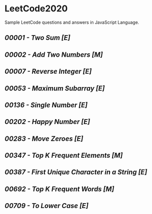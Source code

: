 # **LeetCode2020**

Sample LeetCode questions and answers in JavaScript Language.

## *00001 - Two Sum [E]*
## *00002 - Add Two Numbers [M]*
## *00007 - Reverse Integer [E]*
## *00053 - Maximum Subarray [E]*
## *00136 - Single Number [E]*
## *00202 - Happy Number [E]*
## *00283 - Move Zeroes [E]*
## *00347 - Top K Frequent Elements [M]*
## *00387 - First Unique Character in a String [E]*
## *00692 - Top K Frequent Words [M]*
## *00709 - To Lower Case [E]*
